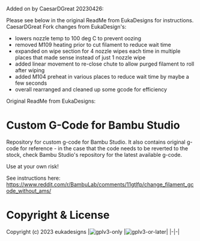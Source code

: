 Added on by CaesarDGreat 20230426:

Please see below in the original ReadMe from EukaDesigns for instructions.
CaesarDGreat Fork changes from EukaDesign's:
- lowers nozzle temp to 100 deg C to prevent oozing
- removed M109 heating prior to cut filament to reduce wait time
- expanded on wipe section for 4 nozzle wipes each time in multiple places that made sense instead of just 1 nozzle wipe
- added linear movement to re-close chute to allow purged filament to roll after wiping
- added M104 preheat in various places to reduce wait time by maybe a few seconds 
- overall rearranged and cleaned up some gcode for efficiency

Original ReadMe from EukaDesigns:

# Custom G-Code for Bambu Studio

Repository for custom g-code for Bambu Studio. It also contains original g-code for reference - in the case that the code needs to be reverted to the stock, check Bambu Studio's repository for the latest available g-code.

Use at your own risk!

See instructions here: https://www.reddit.com/r/BambuLab/comments/11gtlfp/change_filament_gcode_without_ams/

# Copyright & License

Copyright (c) 2023 eukadesigns
|![gplv3-only](https://www.gnu.org/graphics/gplv3-with-text-136x68.png) |![gplv3-or-later](https://www.gnu.org/graphics/gplv3-or-later.png)|
|-|-|
